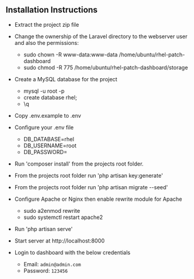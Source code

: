 ## Installation Instructions

- Extract the project zip file
- Change the ownership of the Laravel directory to the webserver user and also the permissions:
    - sudo chown -R www-data:www-data /home/ubuntu/rhel-patch-dashboard
    - sudo chmod -R 775 /home/ubuntu/rhel-patch-dashboard/storage

- Create a MySQL database for the project
    - mysql -u root -p
    - create database rhel;
    - \q
- Copy .env.example to .env
- Configure your .env file
    - DB_DATABASE=rhel
    - DB_USERNAME=root
    - DB_PASSWORD=
- Run 'composer install' from the projects root folder.
- From the projects root folder run 'php artisan key:generate'
- From the projects root folder run 'php artisan migrate --seed'
- Configure Apache or Nginx then enable rewrite module for Apache
    - sudo a2enmod rewrite
    - sudo systemctl restart apache2
- Run 'php artisan serve'
- Start server at http://localhost:8000
- Login to dashboard with the below credentials
    - Email: ```admin@admin.com```
    - Password: ```123456```